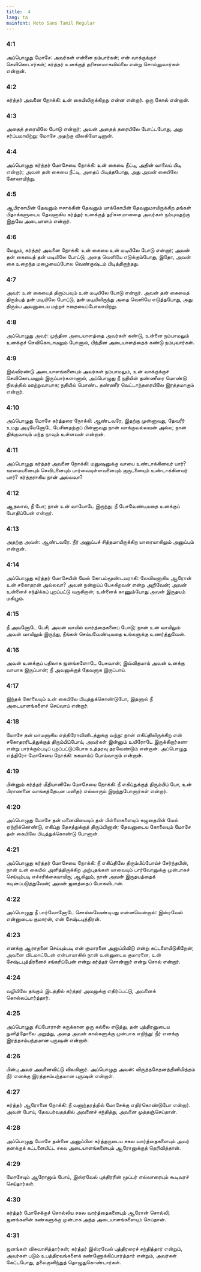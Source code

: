 ```yaml
---
title:  4
lang: ta
mainfont: Noto Sans Tamil Regular
---
```


###  4:1

அப்பொழுது மோசே: அவர்கள் என்னை நம்பார்கள்; என் வாக்குக்குச் செவிகொடார்கள்; கர்த்தர் உனக்குத் தரிசனமாகவில்லை என்று சொல்லுவார்கள் என்றான்.

###  4:2

கர்த்தர் அவனை நோக்கி: உன் கையிலிருக்கிறது என்ன என்றார். ஒரு கோல் என்றான்.

###  4:3

அதைத் தரையிலே போடு என்றார்; அவன் அதைத் தரையிலே போட்டபோது, அது சர்ப்பமாயிற்று; மோசே அதற்கு விலகியோடினான்.

###  4:4

அப்பொழுது கர்த்தர் மோசேயை நோக்கி: உன் கையை நீட்டி, அதின் வாலைப் பிடி என்றார்; அவன் தன் கையை நீட்டி, அதைப் பிடித்தபோது, அது அவன் கையிலே கோலாயிற்று.

###  4:5

ஆபிரகாமின் தேவனும் ஈசாக்கின் தேவனும் யாக்கோபின் தேவனுமாயிருக்கிற தங்கள் பிதாக்களுடைய தேவனாகிய கர்த்தர் உனக்குத் தரிசனமானதை அவர்கள் நம்புவதற்கு இதுவே அடையாளம் என்றார்.

###  4:6

மேலும், கர்த்தர் அவனை நோக்கி: உன் கையை உன் மடியிலே போடு என்றார்; அவன் தன் கையைத் தன் மடியிலே போட்டு, அதை வெளியே எடுக்கும்போது, இதோ, அவன் கை உறைந்த மழையைப்போல வெண்குஷ்டம் பிடித்திருந்தது.

###  4:7

அவர்: உன் கையைத் திரும்பவும் உன் மடியிலே போடு என்றார். அவன் தன் கையைத் திரும்பத் தன் மடியிலே போட்டு, தன் மடியிலிருந்து அதை வெளியே எடுத்தபோது, அது திரும்ப அவனுடைய மற்றச் சதையைப்போலாயிற்று.

###  4:8

அப்பொழுது அவர்: முந்தின அடையாளத்தை அவர்கள் கண்டு, உன்னை நம்பாமலும் உனக்குச் செவிகொடாமலும் போனால், பிந்தின அடையாளத்தைக் கண்டு நம்புவார்கள்.

###  4:9

இவ்விரண்டு அடையாளங்களையும் அவர்கள் நம்பாமலும், உன் வாக்குக்குச் செவிகொடமலும் இருப்பார்களானால், அப்பொழுது நீ நதியின் தண்ணீரை மொண்டு நிலத்தில் ஊற்றுவாயாக; நதியில் மொண்ட தண்ணீர் வெட்டாந்தரையிலே இரத்தமாகும் என்றார்.

###  4:10

அப்பொழுது மோசே கர்த்தரை நோக்கி: ஆண்டவரே, இதற்கு முன்னாவது, தேவரீர் உமது அடியேனோடே பேசினதற்குப் பின்னாவது நான் வாக்குவல்லவன் அல்ல; நான் திக்குவாயும் மந்த நாவும் உள்ளவன் என்றான்.

###  4:11

அப்பொழுது கர்த்தர் அவனை நோக்கி: மனுஷனுக்கு வாயை உண்டாக்கினவர் யார்? ஊமையனையும் செவிடனையும் பார்வையுள்ளவனையும் குருடனையும் உண்டாக்கினவர் யார்? கர்த்தராகிய நான் அல்லவா?

###  4:12

ஆதலால், நீ போ; நான் உன் வாயோடே இருந்து, நீ பேசவேண்டியதை உனக்குப் போதிப்பேன் என்றார்.

###  4:13

அதற்கு அவன்: ஆண்டவரே. நீர் அனுப்பச் சித்தமாயிருக்கிற யாரையாகிலும் அனுப்பும் என்றான்.

###  4:14

அப்பொழுது கர்த்தர் மோசேயின் மேல் கோபம்மூண்டவராகி: லேவியனாகிய ஆரோன் உன் சகோதரன் அல்லவா? அவன் நன்றாய்ப் பேசுகிறவன் என்று அறிவேன்; அவன் உன்னைச் சந்திக்கப் புறப்பட்டு வருகிறான்; உன்னைக் காணும்போது அவன் இருதயம் மகிழும்.

###  4:15

நீ அவனோடே பேசி, அவன் வாயில் வார்த்தைகளைப் போடு; நான் உன் வாயிலும் அவன் வாயிலும் இருந்து, நீங்கள் செய்யவேண்டியதை உங்களுக்கு உணர்த்துவேன்.

###  4:16

அவன் உனக்குப் பதிலாக ஜனங்களோடே பேசுவான்; இவ்விதமாய் அவன் உனக்கு வாயாக இருப்பான்; நீ அவனுக்குத் தேவனாக இருப்பாய்.

###  4:17

இந்தக் கோலையும் உன் கையிலே பிடித்துக்கொண்டுபோ, இதனால் நீ அடையாளங்களைச் செய்வாய் என்றார்.

###  4:18

மோசே தன் மாமனாகிய எத்திரோவினிடத்துக்கு வந்து: நான் எகிப்திலிருக்கிற என் சகோதரரிடத்துக்குத் திரும்பிப்போய், அவர்கள் இன்னும் உயிரோடே இருக்கிறார்களா என்று பார்க்கும்படிப் புறப்பட்டுப்போக உத்தரவு தரவேண்டும் என்றான். அப்பொழுது எத்திரோ மோசேயை நோக்கி: சுகமாய்ப் போய்வாரும் என்றான்.

###  4:19

பின்னும் கர்த்தர் மீதியானிலே மோசேயை நோக்கி: நீ எகிப்துக்குத் திரும்பிப் போ, உன் பிராணனை வாங்கத்தேடின மனிதர் எல்லாரும் இறந்துபோனார்கள் என்றார்.

###  4:20

அப்பொழுது மோசே தன் மனைவியையும் தன் பிள்ளைகளையும் கழுதையின் மேல் ஏற்றிக்கொண்டு, எகிப்து தேசத்துக்குத் திரும்பினான்; தேவனுடைய கோலையும் மோசே தன் கையிலே பிடித்துக்கொண்டு போனான்.

###  4:21

அப்பொழுது கர்த்தர் மோசேயை நோக்கி: நீ எகிப்திலே திரும்பிப்போய்ச் சேர்ந்தபின், நான் உன் கையில் அளித்திருக்கிற அற்புதங்கள் யாவையும் பார்வோனுக்கு முன்பாகச் செய்யும்படி எச்சரிக்கையாயிரு; ஆகிலும், நான் அவன் இருதயத்தைக் கடினப்படுத்துவேன்; அவன் ஜனத்தைப் போகவிடான்.

###  4:22

அப்பொழுது நீ பார்வோனோடே சொல்லவேண்டியது என்னவென்றால்: இஸ்ரவேல் என்னுடைய குமாரன், என் சேஷ்டபுத்திரன்.

###  4:23

எனக்கு ஆராதனை செய்யும்படி என் குமாரனை அனுப்பிவிடு என்று கட்டளையிடுகிறேன்; அவனை விடமாட்டேன் என்பாயாகில் நான் உன்னுடைய குமாரனை, உன் சேஷ்டபுத்திரனைச் சங்கரிப்பேன் என்று கர்த்தர் சொன்னார் என்று சொல் என்றார்.

###  4:24

வழியிலே தங்கும் இடத்தில் கர்த்தர் அவனுக்கு எதிர்ப்பட்டு, அவனைக் கொல்லப்பார்த்தார்.

###  4:25

அப்பொழுது சிப்போராள் கருக்கான ஒரு கல்லை எடுத்து, தன் புத்திரனுடைய நுனித்தோலை அறுத்து, அதை அவன் கால்களுக்கு முன்பாக எறிந்து: நீர் எனக்கு இரத்தசம்பந்தமான புருஷன் என்றாள்.

###  4:26

பின்பு அவர் அவனைவிட்டு விலகினார். அப்பொழுது அவள்: விருத்தசேதனத்தினிமித்தம் நீர் எனக்கு இரத்தசம்பந்தமான புருஷன் என்றாள்.

###  4:27

கர்த்தர் ஆரோனை நோக்கி: நீ வனாந்தரத்தில் மோசேக்கு எதிர்கொண்டுபோ என்றார். அவன் போய், தேவபர்வதத்தில் அவனைச் சந்தித்து, அவனை முத்தஞ்செய்தான்.

###  4:28

அப்பொழுது மோசே தன்னை அனுப்பின கர்த்தருடைய சகல வார்த்தைகளையும் அவர் தனக்குக் கட்டளையிட்ட சகல அடையாளங்களையும் ஆரோனுக்குத் தெரிவித்தான்.

###  4:29

மோசேயும் ஆரோனும் போய், இஸ்ரவேல் புத்திரரின் மூப்பர் எல்லாரையும் கூடிவரச் செய்தார்கள்.

###  4:30

கர்த்தர் மோசேக்குச் சொல்லிய சகல வார்த்தைகளையும் ஆரோன் சொல்லி, ஜனங்களின் கண்களுக்கு முன்பாக அந்த அடையாளங்களையும் செய்தான்.

###  4:31

ஜனங்கள் விசுவாசித்தார்கள்; கர்த்தர் இஸ்ரவேல் புத்திரரைச் சந்தித்தார் என்றும், அவர்கள் படும் உபத்திரவங்களைக் கண்ணோக்கிப்பார்த்தார் என்றும், அவர்கள் கேட்டபோது, தலைகுனிந்துத் தொழுதுகொண்டார்கள்.

